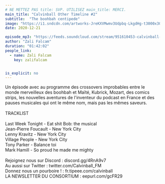 ```yaml
---
# NE METTEZ PAS title: SVP. UTILISEZ main_title: MERCI.
main_title: "Calvinball Other Timeline #2"
subtitle:  "The boohbah centipede"
image: "https://i1.sndcdn.com/artworks-JreKXVMwmv3Udpbq-LkgdHg-t3000x3000.jpg"
date: 2020-12-21

episode_mp3: "https://feeds.soundcloud.com/stream/951610453-calvinball-radio-calvinball-other-timeline-2-the-boohbah-centipede.mp3"
author: "Zali Falcam"
duration: "01:42:02"
people_link: 
  - name: Zali Falcam
    key: zalifalcam


is_explicit: no
---
```


<PodcastHeader/>

<!-- ECRIRE LA DESCRIPTION DE L'EPISODE SOUS CETTE LIGNE -->
Un épisode avec au programme des crossovers improbables entre le monde merveilleux des boohbah et Maïté, Kubrick, Mozart, des comics strips, les nouvelles aventures de l'inventeur du podcast en France et des pauses musicales qui ont le même nom, mais pas les mêmes saveurs.<br><br>TRACKLIST<br><br>Last Week Tonight - Eat shit Bob: the musical<br>Jean-Pierre Foucault - New York City<br>Lenny Kravitz - New York City<br>Village People - New York City<br>Tony Parker - Balance toi<br>Mark Hamill - So proud he made me mighty<br><br>Rejoignez nous sur Discord : discord.gg/4RnA9v7<br>Au aussi sur Twitter : twitter.com/Calvinball_FM<br>Donnez nous un pourboire ! : fr.tipeee.com/calvinball<br>LA NEWSLETTER DU CONSORTIUM : eepurl.com/gcFR29

